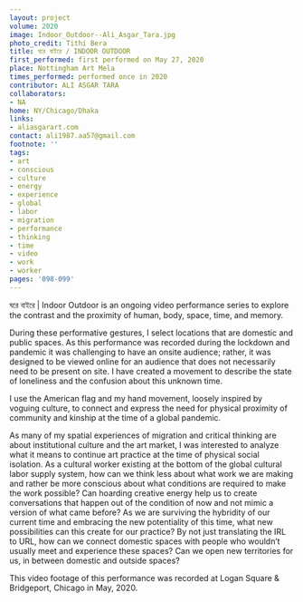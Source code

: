 ```yaml
---
layout: project
volume: 2020
image: Indoor_Outdoor--Ali_Asgar_Tara.jpg
photo_credit: Tithi Bera
title: ঘরে বাইরে / INDOOR OUTDOOR
first_performed: first performed on May 27, 2020
place: Nottingham Art Mela
times_performed: performed once in 2020
contributor: ALI ASGAR TARA
collaborators:
- NA
home: NY/Chicago/Dhaka
links:
- aliasgarart.com
contact: ali1987.aa57@gmail.com
footnote: ''
tags:
- art
- conscious
- culture
- energy
- experience
- global
- labor
- migration
- performance
- thinking
- time
- video
- work
- worker
pages: '098-099'
---
```

ঘরে বাইরে | Indoor Outdoor is an ongoing video performance series to explore the contrast and the proximity of human, body, space, time, and memory.

During these performative gestures, I select locations that are domestic and public spaces. As this performance was recorded during the lockdown and pandemic it was challenging to have an onsite audience; rather, it was designed to be viewed online for an audience that does not necessarily need to be present on site. I have created a movement to describe the state of loneliness and the confusion about this unknown time.

 

I use the American flag and my hand movement, loosely inspired by voguing culture, to connect and express the need for physical proximity of community and kinship at the time of a global pandemic.

As many of my spatial experiences of migration and critical thinking are about institutional culture and the art market, I was interested to analyze what it means to continue art practice at the time of physical social isolation. As a cultural worker existing at the bottom of the global cultural labor supply system, how can we think less about what work we are making and rather be more conscious about what conditions are required to make the work possible? Can hoarding creative energy help us to create conversations that happen out of the condition of now and not mimic a version of what came before? As we are surviving the hybridity of our current time and embracing the new potentiality of this time, what new possibilities can this create for our practice? By not just translating the IRL to URL, how can we connect domestic spaces with people who wouldn’t usually meet and experience these spaces? Can we open new territories for us, in between domestic and outside spaces?

This video footage of this performance was recorded at Logan Square &amp; Bridgeport, Chicago in May, 2020.